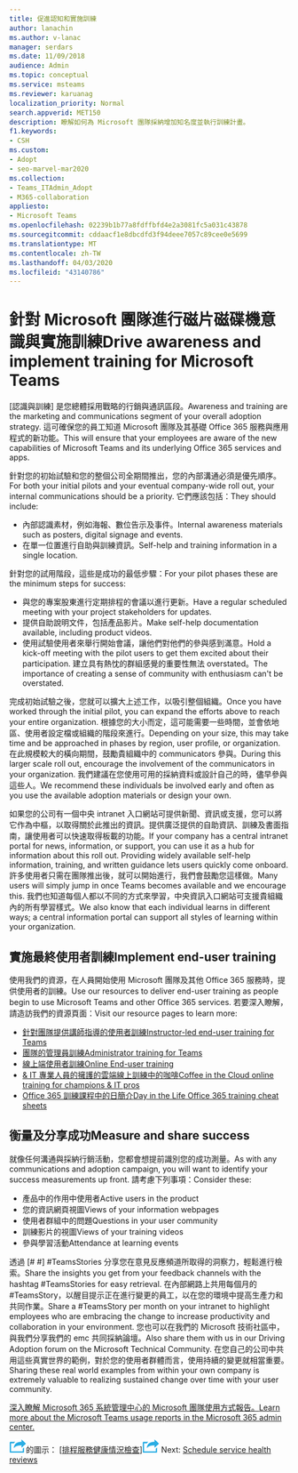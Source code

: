 ```yaml
---
title: 促進認知和實施訓練
author: lanachin
ms.author: v-lanac
manager: serdars
ms.date: 11/09/2018
audience: Admin
ms.topic: conceptual
ms.service: msteams
ms.reviewer: karuanag
localization_priority: Normal
search.appverid: MET150
description: 瞭解如何為 Microsoft 團隊採納增加知名度並執行訓練計畫。
f1.keywords:
- CSH
ms.custom:
- Adopt
- seo-marvel-mar2020
ms.collection:
- Teams_ITAdmin_Adopt
- M365-collaboration
appliesto:
- Microsoft Teams
ms.openlocfilehash: 02239b1b77a8fdffbfd4e2a3081fc5a031c43878
ms.sourcegitcommit: cddaacf1e8dbcdfd3f94deee7057c89cee0e5699
ms.translationtype: MT
ms.contentlocale: zh-TW
ms.lasthandoff: 04/03/2020
ms.locfileid: "43140786"
---
```

# <a name="drive-awareness-and-implement-training-for-microsoft-teams"></a><span data-ttu-id="e9848-103">針對 Microsoft 團隊進行磁片磁碟機意識與實施訓練</span><span class="sxs-lookup"><span data-stu-id="e9848-103">Drive awareness and implement training for Microsoft Teams</span></span>

<span data-ttu-id="e9848-104">[認識與訓練] 是您總體採用戰略的行銷與通訊區段。</span><span class="sxs-lookup"><span data-stu-id="e9848-104">Awareness and training are the marketing and communications segment of your overall adoption strategy.</span></span> <span data-ttu-id="e9848-105">這可確保您的員工知道 Microsoft 團隊及其基礎 Office 365 服務與應用程式的新功能。</span><span class="sxs-lookup"><span data-stu-id="e9848-105">This will ensure that your employees are aware of the new capabilities of Microsoft Teams and its underlying Office 365 services and apps.</span></span>
   
<span data-ttu-id="e9848-106">針對您的初始試驗和您的整個公司全期間推出，您的內部溝通必須是優先順序。</span><span class="sxs-lookup"><span data-stu-id="e9848-106">For both your initial pilots and your eventual company-wide roll out, your internal communications should be a priority.</span></span> <span data-ttu-id="e9848-107">它們應該包括：</span><span class="sxs-lookup"><span data-stu-id="e9848-107">They should include:</span></span>

- <span data-ttu-id="e9848-108">內部認識素材，例如海報、數位告示及事件。</span><span class="sxs-lookup"><span data-stu-id="e9848-108">Internal awareness materials such as posters, digital signage and events.</span></span>
- <span data-ttu-id="e9848-109">在單一位置進行自助與訓練資訊。</span><span class="sxs-lookup"><span data-stu-id="e9848-109">Self-help and training information in a single location.</span></span>

<span data-ttu-id="e9848-110">針對您的試用階段，這些是成功的最低步驟：</span><span class="sxs-lookup"><span data-stu-id="e9848-110">For your pilot phases these are the minimum steps for success:</span></span>

- <span data-ttu-id="e9848-111">與您的專案股東進行定期排程的會議以進行更新。</span><span class="sxs-lookup"><span data-stu-id="e9848-111">Have a regular scheduled meeting with your project stakeholders for updates.</span></span>
- <span data-ttu-id="e9848-112">提供自助說明文件，包括產品影片。</span><span class="sxs-lookup"><span data-stu-id="e9848-112">Make self-help documentation available, including product videos.</span></span>
- <span data-ttu-id="e9848-113">使用試驗使用者來舉行開始會議，讓他們對他們的參與感到滿意。</span><span class="sxs-lookup"><span data-stu-id="e9848-113">Hold a kick-off meeting with the pilot users to get them excited about their participation.</span></span> <span data-ttu-id="e9848-114">建立具有熱忱的群組感覺的重要性無法 overstated。</span><span class="sxs-lookup"><span data-stu-id="e9848-114">The importance of creating a sense of community with enthusiasm can't be overstated.</span></span>

<span data-ttu-id="e9848-115">完成初始試驗之後，您就可以擴大上述工作，以吸引整個組織。</span><span class="sxs-lookup"><span data-stu-id="e9848-115">Once you have worked through the initial pilot, you can expand the efforts above to reach your entire organization.</span></span> <span data-ttu-id="e9848-116">根據您的大小而定，這可能需要一些時間，並會依地區、使用者設定檔或組織的階段來進行。</span><span class="sxs-lookup"><span data-stu-id="e9848-116">Depending on your size, this may take time and be approached in phases by region, user profile, or organization.</span></span> <span data-ttu-id="e9848-117">在此規模較大的橫向期間，鼓勵貴組織中的 communicators 參與。</span><span class="sxs-lookup"><span data-stu-id="e9848-117">During this larger scale roll out, encourage the involvement of the communicators in your organization.</span></span> <span data-ttu-id="e9848-118">我們建議在您使用可用的採納資料或設計自己的時，儘早參與這些人。</span><span class="sxs-lookup"><span data-stu-id="e9848-118">We recommend these individuals be involved early and often as you use the available adoption materials or design your own.</span></span>

<span data-ttu-id="e9848-119">如果您的公司有一個中央 intranet 入口網站可提供新聞、資訊或支援，您可以將它作為中樞，以取得關於此推出的資訊。提供廣泛提供的自助資訊、訓練及書面指南，讓使用者可以快速取得板載的功能。</span><span class="sxs-lookup"><span data-stu-id="e9848-119">If your company has a central intranet portal for news, information, or support, you can use it as a hub for information about this roll out. Providing widely available self-help information, training, and written guidance lets users quickly come onboard.</span></span> <span data-ttu-id="e9848-120">許多使用者只需在團隊推出後，就可以開始進行，我們會鼓勵您這樣做。</span><span class="sxs-lookup"><span data-stu-id="e9848-120">Many users will simply jump in once Teams becomes available and we encourage this.</span></span> <span data-ttu-id="e9848-121">我們也知道每個人都以不同的方式來學習，中央資訊入口網站可支援貴組織內的所有學習樣式。</span><span class="sxs-lookup"><span data-stu-id="e9848-121">We also know that each individual learns in different ways; a central information portal can support all styles of learning within your organization.</span></span>

## <a name="implement-end-user-training"></a><span data-ttu-id="e9848-122">實施最終使用者訓練</span><span class="sxs-lookup"><span data-stu-id="e9848-122">Implement end-user training</span></span>

<span data-ttu-id="e9848-123">使用我們的資源，在人員開始使用 Microsoft 團隊及其他 Office 365 服務時，提供使用者的訓練。</span><span class="sxs-lookup"><span data-stu-id="e9848-123">Use our resources to deliver end-user training as people begin to use Microsoft Teams and other Office 365 services.</span></span> <span data-ttu-id="e9848-124">若要深入瞭解，請造訪我們的資源頁面：</span><span class="sxs-lookup"><span data-stu-id="e9848-124">Visit our resource pages to learn more:</span></span>

- [<span data-ttu-id="e9848-125">針對團隊提供講師指導的使用者訓練</span><span class="sxs-lookup"><span data-stu-id="e9848-125">Instructor-led end-user training for Teams</span></span>](instructor-led-training-teams-landing-page.md)
- [<span data-ttu-id="e9848-126">團隊的管理員訓練</span><span class="sxs-lookup"><span data-stu-id="e9848-126">Administrator training for Teams</span></span>](itadmin-readiness.md)
- [<span data-ttu-id="e9848-127">線上端使用者訓練</span><span class="sxs-lookup"><span data-stu-id="e9848-127">Online End-user training</span></span>](enduser-training.md)
- [<span data-ttu-id="e9848-128">& IT 專業人員的擁護的雲端線上訓練中的咖啡</span><span class="sxs-lookup"><span data-stu-id="e9848-128">Coffee in the Cloud online training for champions & IT pros</span></span>](https://aka.ms/CoffeeintheCloud) 
- [<span data-ttu-id="e9848-129">Office 365 訓練課程中的日簡介</span><span class="sxs-lookup"><span data-stu-id="e9848-129">Day in the Life Office 365 training cheat sheets</span></span>](https://aka.ms/O365AdoptionTools)

## <a name="measure-and-share-success"></a><span data-ttu-id="e9848-130">衡量及分享成功</span><span class="sxs-lookup"><span data-stu-id="e9848-130">Measure and share success</span></span>

<span data-ttu-id="e9848-131">就像任何溝通與採納行銷活動，您都會想提前識別您的成功測量。</span><span class="sxs-lookup"><span data-stu-id="e9848-131">As with any communications and adoption campaign, you will want to identify your success measurements up front.</span></span> <span data-ttu-id="e9848-132">請考慮下列事項：</span><span class="sxs-lookup"><span data-stu-id="e9848-132">Consider these:</span></span>

- <span data-ttu-id="e9848-133">產品中的作用中使用者</span><span class="sxs-lookup"><span data-stu-id="e9848-133">Active users in the product</span></span>
- <span data-ttu-id="e9848-134">您的資訊網頁視圖</span><span class="sxs-lookup"><span data-stu-id="e9848-134">Views of your information webpages</span></span>
- <span data-ttu-id="e9848-135">使用者群組中的問題</span><span class="sxs-lookup"><span data-stu-id="e9848-135">Questions in your user community</span></span>
- <span data-ttu-id="e9848-136">訓練影片的視圖</span><span class="sxs-lookup"><span data-stu-id="e9848-136">Views of your training videos</span></span>
- <span data-ttu-id="e9848-137">參與學習活動</span><span class="sxs-lookup"><span data-stu-id="e9848-137">Attendance at learning events</span></span>

<span data-ttu-id="e9848-138">透過 [# #] #TeamsStories 分享您在意見反應頻道所取得的洞察力，輕鬆進行檢索。</span><span class="sxs-lookup"><span data-stu-id="e9848-138">Share the insights you get from your feedback channels with the hashtag #TeamsStories for easy retrieval.</span></span> <span data-ttu-id="e9848-139">在內部網路上共用每個月的 #TeamsStory，以醒目提示正在進行變更的員工，以在您的環境中提高生產力和共同作業。</span><span class="sxs-lookup"><span data-stu-id="e9848-139">Share a #TeamsStory per month on your intranet to highlight employees who are embracing the change to increase productivity and collaboration in your environment.</span></span> <span data-ttu-id="e9848-140">您也可以在我們的 Microsoft 技術社區中，與我們分享我們的 emc 共同採納論壇。</span><span class="sxs-lookup"><span data-stu-id="e9848-140">Also share them with us in our Driving Adoption forum on the Microsoft Technical Community.</span></span> <span data-ttu-id="e9848-141">在您自己的公司中共用這些真實世界的範例，對於您的使用者群體而言，使用持續的變更就相當重要。</span><span class="sxs-lookup"><span data-stu-id="e9848-141">Sharing these real world examples from within your own company is extremely valuable to realizing sustained change over time with your user community.</span></span>

[<span data-ttu-id="e9848-142">深入瞭解 Microsoft 365 系統管理中心的 Microsoft 團隊使用方式報告。</span><span class="sxs-lookup"><span data-stu-id="e9848-142">Learn more about the Microsoft Teams usage reports in the Microsoft 365 admin center.</span></span>](teams-activity-reports.md)

<span data-ttu-id="e9848-143">![描述後續步驟](media/teams-adoption-next-icon.png)的圖示： [[排程服務健康情況檢查](teams-adoption-schedule-service-health-reviews.md)]</span><span class="sxs-lookup"><span data-stu-id="e9848-143">![An icon depicting the next steps](media/teams-adoption-next-icon.png) Next: [Schedule service health reviews](teams-adoption-schedule-service-health-reviews.md)</span></span>
